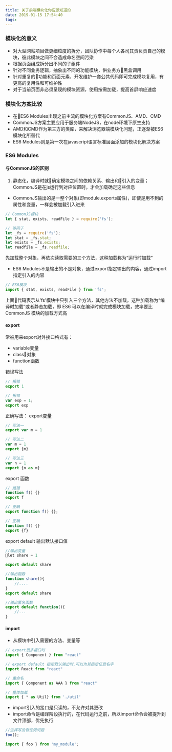 ```yaml
---
title: 关于前端模块化你应该知道的
date: 2019-01-15 17:54:40
tags:
---
```


### 模块化的意义
- 对大型网站项目做更细粒度的拆分，团队协作中每个人各司其责负责自己的模块，彼此模块之间不会造成命名空间污染
- 根据页面组成拆分出不同的子组件
- 针对不同业务逻辑，抽象出不同的功能模块，供业务方黑盒调用
- 针对重复的功能和页面元素，开发维护一套公共代码即可完成模块复用，有更高的复用性和可维护性
- 对于当前页面非必须呈现的模块资源，使用按需加载，提高首屏响应速度

### 模块化方案比较
- 在ES6 Modules出现之前主流的模块化方案有CommonJS、AMD、CMD
- CommonJS方案主要应用于服务端NodeJS，在node环境下原生支持
- AMD和CMD作为第三方的类库，来解决浏览器端模块化问题，正逐渐被ES6模块化所替代
- ES6 Modules则是第一次在javascript语言标准层面添加的模块化解决方案

### ES6 Modules
#### 与CommonJS的区别
1. 静态化，编译时就确定模块之间的依赖关系、输出和引入的变量；CommonJS是在js运行到对应位置时，才会加载确定这些信息
- CommonJS输出的是一整个对象(即module.exports属性)，即使是用不到的属性和变量，一样会被加载引入进来
```js
// CommonJS模块
let { stat, exists, readFile } = require('fs');

// 等同于
let _fs = require('fs');
let stat = _fs.stat;
let exists = _fs.exists;
let readfile = _fs.readfile;
```
先加载整个对象，再依次读取需要的三个方法，这种加载称为“运行时加载”
- ES6 Modules不是输出的不是对象，通过export指定输出的内容，通过import指定引入的内容
```js
// ES6模块
import { stat, exists, readFile } from 'fs';
```
上面代码表示从'fs'模块中只引入三个方法，其他方法不加载。这种加载称为“编译时加载”或者静态加载，即 ES6 可以在编译时就完成模块加载，效率要比 CommonJS 模块的加载方式高


#### export
常被用来export对外接口格式有：
- variable变量
- class对象
- function函数

错误写法
```js
// 报错
export 1

// 报错
var exp = 1;
export exp
```
正确写法：
export变量
```js
// 写法一
export var m = 1

// 写法二
var m = 1
export {m}

// 写法三
var n = 1
export {n as m}
```
export 函数
```js
// 报错
function f() {}
export f

// 正确
export function f() {};

// 正确
function f() {}
export {f}
```
export default 输出默认接口值
```js
//输出变量
let share = 1

export default share

//输出函数
function share(){
    //....
}
export default share

//输出匿名函数
export default function(){
    //...
}
```

#### import
- 从模块中引入需要的方法、变量等
```js
// export很多接口时
import { Component } from "react"

// export default 指定默认输出时,可以为其指定任意名字
import React from "react"

// 重命名
import { Component as AAA } from "react"

// 整体加载
import { * as Util} from './util'

```
- import引入的接口是只读的，不允许对其更改
- import命令是编译阶段执行的，在代码运行之前，所以import命令会被提升到文件顶部，优先执行
```js
//这样写没有任何问题
foo();

import { foo } from 'my_module';
```


